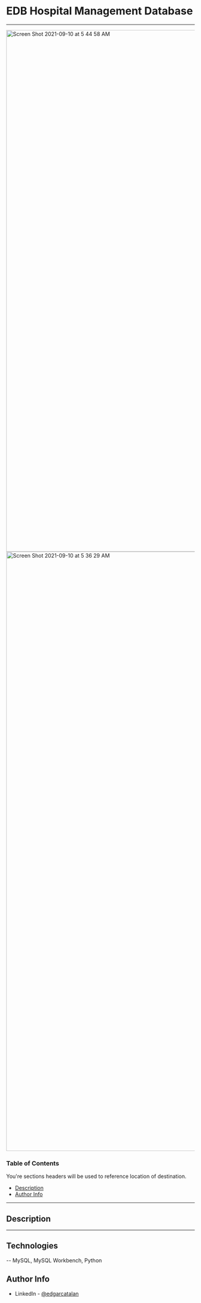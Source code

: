 # EDB Hospital Management Database

---
<img width="1395" alt="Screen Shot 2021-09-10 at 5 44 58 AM" src="https://user-images.githubusercontent.com/40044944/132855241-e596224e-ec3e-4a10-98e2-758c34164236.png">

<img width="1603" alt="Screen Shot 2021-09-10 at 5 36 29 AM" src="https://user-images.githubusercontent.com/40044944/132854251-cd0b8bfd-8e5a-4da2-910c-fc54f80d028a.png">

### Table of Contents
You're sections headers will be used to reference location of destination.

- [Description](#description)
- [Author Info](#author-info)

---

## Description



---

## Technologies

-- MySQL, MySQL Workbench, Python


## Author Info

- LinkedIn - [@edgarcatalan](https://www.linkedin.com/in/edgarcatalan10/)














 





